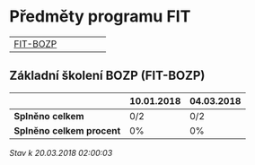 # Předměty programu FIT


| | | | | | |
|-|-|-|-|-|-|
|[FIT-BOZP](#základní-školení-bozp-fit-bozp)|

        
## Základní školení BOZP (FIT-BOZP)

|                          |10.01.2018|04.03.2018|
|--------------------------|--------------------|--------------------|
|**Splněno celkem**        |0/2|0/2|
|**Splněno celkem procent**|0%|0%|




*Stav k 20.03.2018 02:00:03*